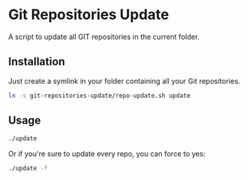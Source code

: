 # Git Repositories Update

A script to update all GIT repositories in the current folder.

## Installation

Just create a symlink in your folder containing all your Git repositories.

```bash
ln -s git-repositories-update/repo-update.sh update
```

## Usage

```bash
./update
```

Or if you're sure to update every repo, you can force to yes:

```bash
./update -f
```
